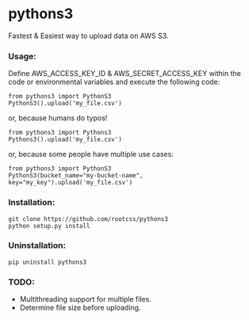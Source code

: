 # pythons3

Fastest & Easiest way to upload data on AWS S3.

### Usage:
Define AWS_ACCESS_KEY_ID & AWS_SECRET_ACCESS_KEY within the code or environmental variables and execute the following code:
```
from pythons3 import PythonS3
PythonS3().upload('my_file.csv')
```
or, because humans do typos!
```
from pythons3 import Pythons3
Pythons3().upload('my_file.csv')
```
or, because some people have multiple use cases:
```
from pythons3 import PythonS3
PythonS3(bucket_name="my-bucket-name", key="my_key").upload('my_file.csv')
```

### Installation:
`git clone https://github.com/rootcss/pythons3`
<br>
`python setup.py install`

### Uninstallation:
`pip uninstall pythons3`

### TODO:
<ul>
<li>Multithreading support for multiple files.</li>
<li>Determine file size before uploading.</li>
</ul>
